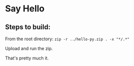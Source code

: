 # Say Hello

## Steps to build:

From the root directory:
`zip -r ../hello-py.zip . -x "*/.*"`

Upload and run the zip.

That's pretty much it.
